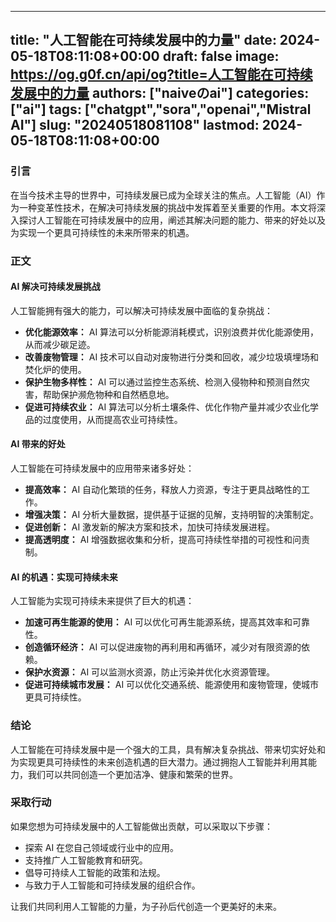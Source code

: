 
---
title: "人工智能在可持续发展中的力量"
date: 2024-05-18T08:11:08+00:00
draft: false
image: https://og.g0f.cn/api/og?title=人工智能在可持续发展中的力量
authors: ["naiveのai"]
categories: ["ai"]
tags: ["chatgpt","sora","openai","Mistral AI"]
slug: "20240518081108"
lastmod: 2024-05-18T08:11:08+00:00
---
### 引言

在当今技术主导的世界中，可持续发展已成为全球关注的焦点。人工智能（AI）作为一种变革性技术，在解决可持续发展的挑战中发挥着至关重要的作用。本文将深入探讨人工智能在可持续发展中的应用，阐述其解决问题的能力、带来的好处以及为实现一个更具可持续性的未来所带来的机遇。

### 正文

#### AI 解决可持续发展挑战

人工智能拥有强大的能力，可以解决可持续发展中面临的复杂挑战：

- **优化能源效率：** AI 算法可以分析能源消耗模式，识别浪费并优化能源使用，从而减少碳足迹。
- **改善废物管理：** AI 技术可以自动对废物进行分类和回收，减少垃圾填埋场和焚化炉的使用。
- **保护生物多样性：** AI 可以通过监控生态系统、检测入侵物种和预测自然灾害，帮助保护濒危物种和自然栖息地。
- **促进可持续农业：** AI 算法可以分析土壤条件、优化作物产量并减少农业化学品的过度使用，从而提高农业可持续性。

#### AI 带来的好处

人工智能在可持续发展中的应用带来诸多好处：

- **提高效率：** AI 自动化繁琐的任务，释放人力资源，专注于更具战略性的工作。
- **增强决策：** AI 分析大量数据，提供基于证据的见解，支持明智的决策制定。
- **促进创新：** AI 激发新的解决方案和技术，加快可持续发展进程。
- **提高透明度：** AI 增强数据收集和分析，提高可持续性举措的可视性和问责制。

#### AI 的机遇：实现可持续未来

人工智能为实现可持续未来提供了巨大的机遇：

- **加速可再生能源的使用：** AI 可以优化可再生能源系统，提高其效率和可靠性。
- **创造循环经济：** AI 可以促进废物的再利用和再循环，减少对有限资源的依赖。
- **保护水资源：** AI 可以监测水资源，防止污染并优化水资源管理。
- **促进可持续城市发展：** AI 可以优化交通系统、能源使用和废物管理，使城市更具可持续性。

### 结论

人工智能在可持续发展中是一个强大的工具，具有解决复杂挑战、带来切实好处和为实现更具可持续性的未来创造机遇的巨大潜力。通过拥抱人工智能并利用其能力，我们可以共同创造一个更加洁净、健康和繁荣的世界。

### 采取行动

如果您想为可持续发展中的人工智能做出贡献，可以采取以下步骤：

- 探索 AI 在您自己领域或行业中的应用。
- 支持推广人工智能教育和研究。
- 倡导可持续人工智能的政策和法规。
- 与致力于人工智能和可持续发展的组织合作。

让我们共同利用人工智能的力量，为子孙后代创造一个更美好的未来。